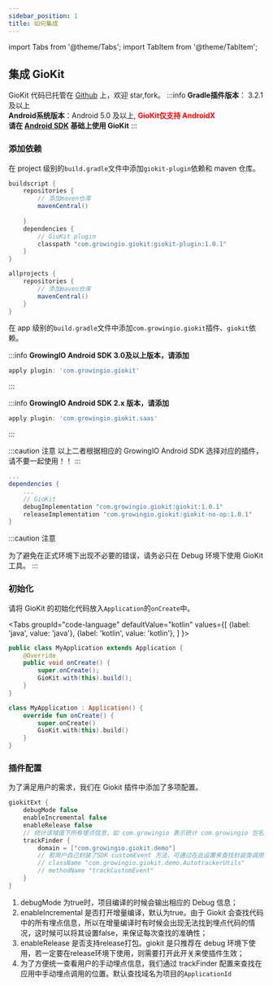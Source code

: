 ```yaml
---
sidebar_position: 1
title: 如何集成
---
```


import Tabs from '@theme/Tabs';
import TabItem from '@theme/TabItem';

## 集成 GioKit

GioKit 代码已托管在 [Github](https://github.com/growingio/giokit-android) 上，欢迎 star,fork。
:::info
**Gradle插件版本**： 3.2.1及以上  
**Android系统版本**：Android 5.0 及以上, **<font color='red'>GioKit仅支持 AndroidX</font>**<br/>
**请在 [Android SDK](/docs/android/base/Getting%20Started) 基础上使用 GioKit**
:::
### 添加依赖
在 project 级别的`build.gradle`文件中添加`giokit-plugin`依赖和 maven 仓库。

```groovy
buildscript {
    repositories {
        // 添加maven仓库
        mavenCentral()
        
    }
    dependencies {
        // GioKit plugin
        classpath "com.growingio.giokit:giokit-plugin:1.0.1"
    }
}

allprojects {
    repositories {
        // 添加maven仓库
        mavenCentral()
    }
}
```

在 app 级别的`build.gradle`文件中添加`com.growingio.giokit`插件、`giokit`依赖。

:::info
**GrowingIO Android SDK 3.0及以上版本，请添加**
```groovy
apply plugin: 'com.growingio.giokit'
```
:::

:::info
**GrowingIO Android SDK 2.x 版本，请添加**
```groovy
apply plugin: 'com.growingio.giokit.saas'
```
:::

:::caution 注意
以上二者根据相应的 GrowingIO Android SDK 选择对应的插件，请不要一起使用！！
:::
```groovy
...
dependencies {
    ...
    // GioKit
    debugImplementation "com.growingio.giokit:giokit:1.0.1"
    releaseImplementation "com.growingio.giokit:giokit-no-op:1.0.1"
}
```

:::caution 注意

为了避免在正式环境下出现不必要的错误，请务必只在 Debug 环境下使用 GioKit 工具。
:::

### 初始化
请将 GioKit 的初始化代码放入`Application`的`onCreate`中。

<Tabs
  groupId="code-language"
  defaultValue="kotlin"
  values={[
    {label: 'java', value: 'java'},
    {label: 'kotlin', value: 'kotlin'},
  ]
}>

<TabItem value="java">

```java
public class MyApplication extends Application {
    @Override
    public void onCreate() {
        super.onCreate();
        GioKit.with(this).build();
    }
}
```

</TabItem>
<TabItem value="kotlin">

```kotlin
class MyApplication : Application() {
    override fun onCreate() {
        super.onCreate()
        GioKit.with(this).build()
    }
}
```

</TabItem>
</Tabs>

### 插件配置
为了满足用户的需求，我们在 Giokit 插件中添加了多项配置。
```groovy
giokitExt {
    debugMode false
    enableIncremental false
    enableRelease false
    // 统计该域值下所有埋点信息，如 com.growingio 表示统计 com.growingio 包名下的埋点代码
    trackFinder {
        domain = ["com.growingio.giokit.demo"]
        // 若用户自己封装了SDK customEvent 方法，可通过在此设置来查找封装类调用的代码
        // className "com.growingio.giokit.demo.AutotrackerUtils"
        // methodName "trackCustomEvent"
    }
}
```
1. debugMode 为true时，项目编译的时候会输出相应的 Debug 信息；
2. enableIncremental 是否打开增量编译，默认为true。由于 Giokit 会查找代码中的所有埋点信息，所以在增量编译时有时候会出现无法找到埋点代码的情况，这时候可以将其设置false，来保证每次查找的准确性；
3. enableRelease 是否支持release打包。giokit 是只推荐在 debug 环境下使用，若一定要在release环境下使用，则需要打开此开关来使插件生效；
4. 为了方便统一查看用户的手动埋点信息，我们通过 trackFinder 配置来查找在应用中手动埋点调用的位置。默认查找域名为项目的`ApplicationId`
```
